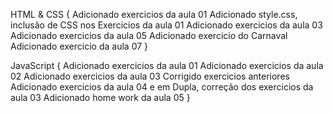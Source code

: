 HTML & CSS {
    Adicionado exercicios da aula 01
    Adicionado style.css, inclusão de CSS nos Exercicios da aula 01
    Adicionado exercicios da aula 03
    Adicionado exercicios da aula 05
    Adicionado exercicio do Carnaval
    Adicionado exercicio da aula 07
}

JavaScript {
    Adicionado exercicios da aula 01
    Adicionado exercicios da aula 02
    Adicionado exercicios da aula 03
    Corrigido exercicios anteriores
    Adicionado exercicios da aula 04 e em Dupla, correção dos exercicios da aula 03
    Adicionado home work da aula 05
}